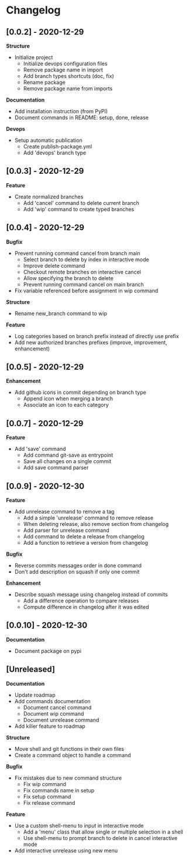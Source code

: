 # Changelog

## [0.0.2] - 2020-12-29

**Structure**

- Initialize project
	- Initialize devops configuration files
	- Remove package name in import
	- Add branch types shortcuts (doc, fix)
	- Rename package
	- Remove package name from imports

**Documentation**

- Add installation instruction (from PyPI)
- Document commands in README: setup, done, release

**Devops**

- Setup automatic publication
	- Create publish-package.yml
	- Add 'devops' branch type

## [0.0.3] - 2020-12-29

**Feature**

- Create normalized branches
	- Add 'cancel' command to delete current branch
	- Add 'wip' command to create typed branches

## [0.0.4] - 2020-12-29

**Bugfix**

- Prevent running command cancel from branch main
	- Select branch to delete by index in interactive mode
	- Improve delete command
	- Checkout remote branches on interactive cancel
	- Allow specifying the branch to delete
	- Prevent running command cancel on main branch
- Fix variable referenced before assignment in wip command

**Structure**

- Rename new_branch command to wip

**Feature**

- Log categories based on branch prefix instead of directly use prefix
- Add new authorized branches prefixes (improve, improvement, enhancement)

## [0.0.5] - 2020-12-29

**Enhancement**

- Add github icons in commit depending on branch type
	- Append icon when merging a branch
	- Associate an icon to each category

## [0.0.7] - 2020-12-29

**Feature**

- Add 'save' command
	- Add command git-save as entrypoint
	- Save all changes on a single commit
	- Add save command parser

## [0.0.9] - 2020-12-30

**Feature**

- Add unrelease command to remove a tag
	- Add a simple 'unrelease' command to remove release
	- When deleting release, also remove section from changelog
	- Add parser for unrelease command
	- Add command to delete a release from changelog
	- Add a function to retrieve a version from changelog

**Bugfix**

- Reverse commits messages order in done command
- Don't add description on squash if only one commit

**Enhancement**

- Describe squash message using changelog instead of commits
	- Add a difference operation to compare releases
	- Compute difference in changelog after it was edited

## [0.0.10] - 2020-12-30

**Documentation**

- Document package on pypi

## [Unreleased]

**Documentation**

- Update roadmap
- Add commands documentation
	- Document cancel command
	- Document wip command
	- Document unrelease command
- Add killer feature to roadmap

**Structure**

- Move shell and git functions in their own files
- Create a command object to handle a command

**Bugfix**

- Fix mistakes due to new command structure
	- Fix wip command
	- Fix commands name in setup
	- Fix setup command
	- Fix release command

**Feature**

- Use a custom shell-menu to input in interactive mode
	- Add a 'menu' class that allow single or multiple selection in a shell
	- Use shell-menu to prompt branch to delete in cancel interactive mode
- Add interactive unrelease using new menu

